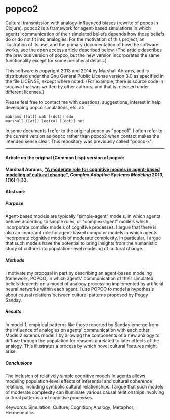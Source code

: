 popco2
=======

Cultural transmission with analogy-influenced biases (rewrite of
[popco](https://github.com/mars0i/popco) in Clojure).  popco2 is a
framework for agent-based simulations in which agents' communication of
their simulated beliefs depends how those beliefs do or do not fit into
analogies.  For the motivation of this project, an illustration of its
use, and the primary documentation of how the software works, see the
open access article described below.  (The article describes the
previous version of popco, but the new version incorporates the same
functionality except for some peripheral details.)

This software is copyright 2013 and 2014 by Marshall Abrams, and is
distributed under the Gnu General Public License version 3.0 as
specified in the file LICENSE, except where noted.  (For example, there
is source code in src/java that was written by other authors, and that
is released under different licenses.)

Please feel free to contact me with questions, suggestions, interest
in help developing popco simulations, etc. at:

	mabrams ([at]) uab [(dot)] edu
	marshall ([at]) logical [(dot)] net  

In some documents I refer to the original popco as "popco1".  I often
refer to the current version as popco rather than popco2 when contact
makes the intended sense clear.  This repository was previously called
"popco-x".


-------

#### Article on the original (Common Lisp) version of popco:

#### Marshall Abrams, ["A moderate role for cognitive models in agent-based modeling of cultural change"](http://www.casmodeling.com/content/1/1/16), *Complex Adaptive Systems Modeling* 2013, 1(16):1-33.

#### Abstract:

##### Purpose

Agent-based models are typically "simple-agent" models, in which agents
behave according to simple rules, or "complex-agent" models which
incorporate complex models of cognitive processes. I argue that there is
also an important role for agent-based computer models in which agents
incorporate cognitive models of moderate complexity. In particular, I
argue that such models have the potential to bring insights from the
humanistic study of culture into population-level modeling of cultural
change.

##### Methods

I motivate my proposal in part by describing an agent-based modeling
framework, POPCO, in which agents' communication of their simulated
beliefs depends on a model of analogy processing implemented by
artificial neural networks within each agent. I use POPCO to model a
hypothesis about causal relations between cultural patterns proposed by
Peggy Sanday.

##### Results

In model 1, empirical patterns like those reported by Sanday emerge from
the influence of analogies on agents' communication with each other.
Model 2 extends model 1 by allowing the components of a new analogy to
diffuse through the population for reasons unrelated to later effects of
the analogy. This illustrates a process by which novel cultural features
might arise.

##### Conclusions

The inclusion of relatively simple cognitive models in agents allows
modeling population-level effects of inferential and cultural coherence
relations, including symbolic cultural relationships. I argue that such
models of moderate complexity can illuminate various causal
relationships involving cultural patterns and cognitive processes.

Keywords: Simulation; Culture; Cognition; Analogy; Metaphor;
Hermeneutics
